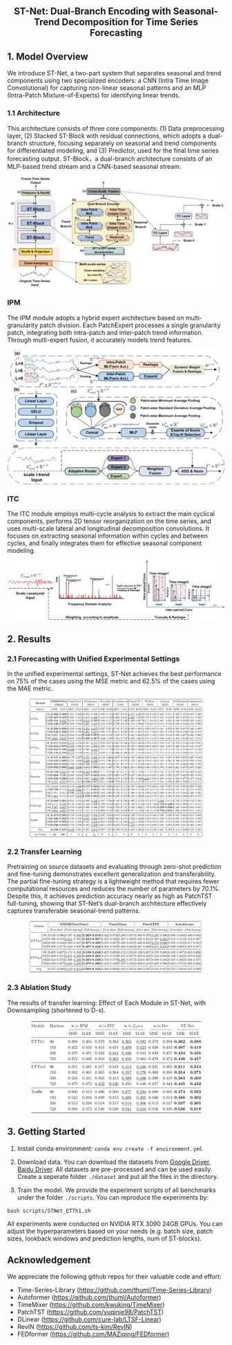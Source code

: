<div align="center">
  <h2><b> ST-Net: Dual-Branch Encoding with Seasonal-Trend Decomposition for Time Series Forecasting </b></h2>
</div>
<div align="center">
</div>

## 1. Model Overview

We introduce ST-Net, a two-part system that separates seasonal and trend components using two specialized encoders: a CNN (Intra Time Image Convolutional) for capturing non-linear seasonal patterns and an MLP (Intra-Patch Mixture-of-Experts) for identifying linear trends.

### 1.1 Architecture

This architecture consists of three core components: (1) Data preprocessing layer, (2) Stacked ST-Block with residual connections, which adopts a dual-branch structure, focusing separately on seasonal and trend components for differentiated modeling, and (3) Predictor, used for the
final time series forecasting output.
ST-Block，a dual-branch architecture consists of an MLP-based trend stream and a CNN-based seasonal stream.

<p align="center">
<img src="./figures/STNet.png" alt="" align=center />
</p>

### IPM 
The IPM module adopts a hybrid expert architecture based on multi-granularity patch division. Each PatchExpert processes a single granularity patch, integrating both intra-patch and inter-patch trend information. Through multi-expert fusion, it accurately models trend features.
<p align="center">
<img src="./figures/IPM.png" alt="" align=center />
</p>

### ITC 
The ITC module employs multi-cycle analysis to extract the main cyclical components, performs 2D tensor reorganization on the time series, and uses multi-scale lateral and longitudinal decomposition convolutions. It focuses on extracting seasonal information within cycles and between cycles, and finally integrates them for effective seasonal component modeling.
<p align="center">
<img src="./figures/ITC.png" alt="" align=center />
</p>

## 2. Results

### 2.1 Forecasting with Unified Experimental Settings

In the unified experimental settings, ST-Net achieves the best performance on 75% of the cases using the MSE metric and 62.5% of the cases using the MAE metric.

<p align="center">
<img src="./figures/Result.png" alt="" style="width: 80%;" align=center />
</p>

### 2.2 Transfer Learning
Pretraining on source datasets and evaluating through zero-shot prediction and fine-tuning demonstrates excellent generalization and transferability. The partial fine-tuning strategy is a lightweight method
that requires fewer computational resources and reduces the number of parameters by 70.1%. Despite this, it achieves prediction accuracy nearly as high as PatchTST full-tuning, showing that ST-Net’s dual-branch architecture effectively captures transferable seasonal-trend patterns.

<p align="center">
<img src="./figures/Transfer Result.png" alt="" style="width: 80%;" align=center />
</p>

### 2.3 Ablation Study
The results of transfer learning: Effect of Each Module in ST-Net, with Downsampling (shortened to D-s).

<p align="center">
<img src="./figures/Ablation Study.png" alt="" style="width: 80%;" align=center />
</p>

## 3. Getting Started

1. Install conda environment: ```conda env create -f environment.yml```

2. Download data. You can download the datasets from [Google Driver](https://drive.google.com/u/0/uc?id=1NF7VEefXCmXuWNbnNe858WvQAkJ_7wuP&export=download), [Baidu Driver](https://pan.baidu.com/s/1JAHUxFh9BtYS7m1_3jmU6g?pwd=xcmw). All datasets are pre-processed and can be used easily. Create a seperate folder ```./dataset``` and put all the files in the directory.

3. Train the model. We provide the experiment scripts of all benchmarks under the folder `./scripts`.  You can reproduce the experiments by:

```
bash scripts/STNet_ETTh1.sh
```

All experiments were conducted on NVIDIA RTX 3090 24GB GPUs. You can adjust the hyperparameters based on your needs (e.g. batch size, patch sizes, lookback windows and prediction lengths, num of ST-blocks).
## Acknowledgement

We appreciate the following github repos for their valuable code and effort:
- Time-Series-Library (https://github.com/thuml/Time-Series-Library)
- Autoformer (https://github.com/thuml/Autoformer)
- TimeMixer (https://github.com/kwuking/TimeMixer)
- PatchTST (https://github.com/yuqinie98/PatchTST)
- DLinear (https://github.com/cure-lab/LTSF-Linear)
- RevIN (https://github.com/ts-kim/RevIN)
- FEDformer (https://github.com/MAZiqing/FEDformer)




